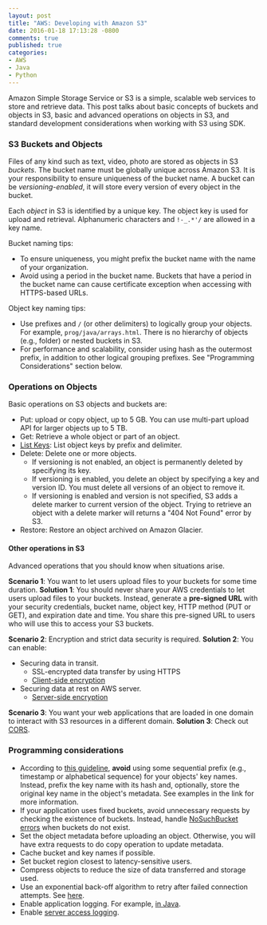 ```yaml
---
layout: post
title: "AWS: Developing with Amazon S3"
date: 2016-01-18 17:13:28 -0800
comments: true
published: true
categories: 
- AWS
- Java
- Python
---
```


Amazon Simple Storage Service or S3 is a simple, scalable web services to store and retrieve data. 
This post talks about basic concepts of buckets and objects in S3, basic and advanced operations on objects in S3, and standard development considerations when working with S3 using SDK.

### S3 Buckets and Objects

Files of any kind such as text, video, photo are stored as objects in S3 *buckets*. 
The bucket name must be globally unique across Amazon S3. It is your responsibility to ensure uniqueness of the bucket name.
A bucket can be *versioning-enabled*, it will store every version of every object in the bucket.

Each *object* in S3 is identified by a unique key. The object key is used for upload and retrieval. Alphanumeric characters and `!-_.*'/` are allowed in a key name.

Bucket naming tips:

* To ensure uniqueness, you might prefix the bucket name with the name of your organization.
* Avoid using a period in the bucket name. Buckets that have a period in the bucket name can cause certificate exception when accessing with HTTPS-based URLs.

Object key naming tips:

* Use prefixes and `/` (or other delimiters) to logically group your objects. For example, `prog/java/arrays.html`. There is no hierarchy of objects (e.g., folder) or nested buckets in S3.
* For performance and scalability, consider using hash as the outermost prefix, in addition to other logical grouping prefixes. See "Programming Considerations" section below.

### Operations on Objects

Basic operations on S3 objects and buckets are:

* Put: upload or copy object, up to 5 GB. You can use multi-part upload API for larger objects up to 5 TB.
* Get: Retrieve a whole object or part of an object.
* [List Keys](http://docs.aws.amazon.com/AmazonS3/latest/dev/ListingKeysHierarchy.html): List object keys by prefix and delimiter.
* Delete: Delete one or more objects. 
  * If versioning is not enabled, an object is permanently deleted by specifying its key. 
  * If versioning is enabled, you delete an object by specifying a key and version ID. You must delete all versions of an object to remove it.
  * If versioning is enabled and version is not specified, S3 adds a delete marker to current version of the object. Trying to retrieve an object with a delete marker will returns a "404 Not Found" error by S3.
* Restore: Restore an object archived on Amazon Glacier.

#### Other operations in S3

Advanced operations that you should know when situations arise.

**Scenario 1**: You want to let users upload files to your buckets for some time duration. 
**Solution 1**: You should never share your AWS credentials to let users upload files to your buckets. 
Instead, generate a **pre-signed URL** with your security credentials, bucket name, object key, HTTP method (PUT or GET), and expiration date and time. 
You share this pre-signed URL to users who will use this to access your S3 buckets.

**Scenario 2**: Encryption and strict data security is required.
**Solution 2**: You can enable:

* Securing data in transit.
  * SSL-encrypted data transfer by using HTTPS
  * [Client-side encryption](http://docs.aws.amazon.com/AmazonS3/latest/dev/UsingClientSideEncryption.html)
* Securing data at rest on AWS server.
  * [Server-side encryption](http://docs.aws.amazon.com/AmazonS3/latest/dev/serv-side-encryption.html)

**Scenario 3**: You want your web applications that are loaded in one domain to interact with S3 resources in a different domain.
**Solution 3**: Check out [CORS](http://docs.aws.amazon.com/AmazonS3/latest/dev/cors.html).

### Programming considerations

* According to [this guideline](http://docs.aws.amazon.com/AmazonS3/latest/dev/request-rate-perf-considerations.html), **avoid** using some sequential prefix (e.g., timestamp or alphabetical sequence) for your objects' key names. Instead, prefix the key name with its hash and, optionally, store the original key name in the object's metadata. See examples in the link for more information.
* If your application uses fixed buckets, avoid unnecessary requests by checking the existence of buckets. Instead, handle [NoSuchBucket errors](http://docs.aws.amazon.com/AmazonS3/latest/API/ErrorResponses.html) when buckets do not exist.
* Set the object metadata before uploading an object. Otherwise, you will have extra requests to do copy operation to update metadata.
* Cache bucket and key names if possible.
* Set bucket region closest to latency-sensitive users.
* Compress objects to reduce the size of data transferred and storage used.
* Use an exponential back-off algorithm to retry after failed connection attempts. See [here](http://docs.aws.amazon.com/general/latest/gr/api-retries.html).
* Enable application logging. For example, [in Java](http://docs.aws.amazon.com/AWSSdkDocsJava/latest/DeveloperGuide/java-dg-logging.html).
* Enable [server access logging](http://docs.aws.amazon.com/AmazonS3/latest/dev/ServerLogs.html).



